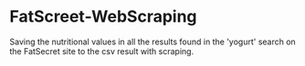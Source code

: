 # FatScreet-WebScraping
Saving the nutritional values in all the results found in the 'yogurt' search on the FatSecret site to the csv result with scraping.
